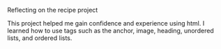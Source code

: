 Reflecting on the recipe project

This project helped me gain confidence and experience using html.
I learned how to use tags such as the anchor, image, heading, unordered lists, and ordered lists.